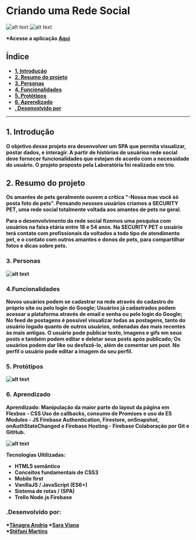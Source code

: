 # Criando uma Rede Social
![alt text](src/img/security.png)
![alt text](src/img/mockupRedeSocial.jpg)

<b> *Acesse a aplicação [Aqui](https://rede-social-85909.web.app/) 

## Índice

- [1. Introdução](#1-introdução)
- [2. Resumo do projeto](#2-resumo-do-projeto)
- [3. Personas](#3-personas)
- [4. Funcionalidades](#4-funcionalidades)
- [5. Protótipos](#5-protótipos)
- [6. Aprendizado](#4-aprendizado)
- [. Desenvolvido por](#-desenvolvido-por)

---

## 1. Introdução

O objetivo desse projeto era desenvolver um SPA que permita visualizar, postar dados, e interagir.
A partir de histórias de usuárioa rede social deve fornecer funcionalidades que estejam de acordo com a necessidade do usuário. O projeto proposto pela Laboratória foi realizado em trio.

## 2. Resumo do projeto

Os amantes de pets geralmente ouvem a crítica "-Nossa mas você só posta foto de pets".
Pensando nessses usuários criamos a SECURITY PET, uma rede social totalmente voltada aos amantes de pets no geral.

Para o desenvolvimento da rede social fizemos uma pesquisa com usuários na faixa etária entre 18 e 54 anos.
Na SECURITY PET o usuário terá contato com profissionais da voltados a todo tipo de atendimento pet, e o contato com outros amantes e donos de pets, para compartilhar fotos e dicas sobre pets.

### 3. Personas
![alt text](src/img/personas.png)

### 4.Funcionalidades
Novos usuários podem se cadastrar na rede através do cadastro do próprio site ou pelo login do Google;
Usuários já cadastrados podem acessar a plataforma através de email e senha ou pelo login do Google;
No feed de postagens é possível visualizar todas as postagens, tanto do usuário logado quanto de outros usuários, ordenadas das mais recentes às mais antigas. 
O usuário pode publicar texto, imagens e gifs em seus posts e também podem editar e deletar seus posts após publicado;
Os usuários podem dar like ou desfazê-lo, além de comentar um post.
No perfil o usuário pode editar a imagem do seu perfil.

### 5. Protótipos
![alt text](src/img/redesocial.png)

### 6. Aprendizado
Aprendizado:
Manipulação da maior parte do layout da página em Flexbox - CSS
Uso de callbacks, consumo de Promises e uso de ES Modules - JS
Firebase Authentication, Firestore, onSnapshot, onAuthStateChanged e Firebase Hosting - Firebase
Colaboração por Git e GitHub.

![alt text](src/img/rede.gif.)

Tecnologias Ultilizadas: 

* HTML5 semântico
* Conceitos fundamentais de CSS3
*  Mobile first
* VanillaJS / JavaScript (ES6+)
* Sistema de rotas / (SPA)
 * Trello
 Node.js
 Firebase

### .Desenvolvido por:
*[Tânagra Andria](https://github.com/TanagraAndria)
*[Sara Viana](https://github.com/SaraOhara)  
*[Stêfani Martins](https://github.com/martinstfn)

